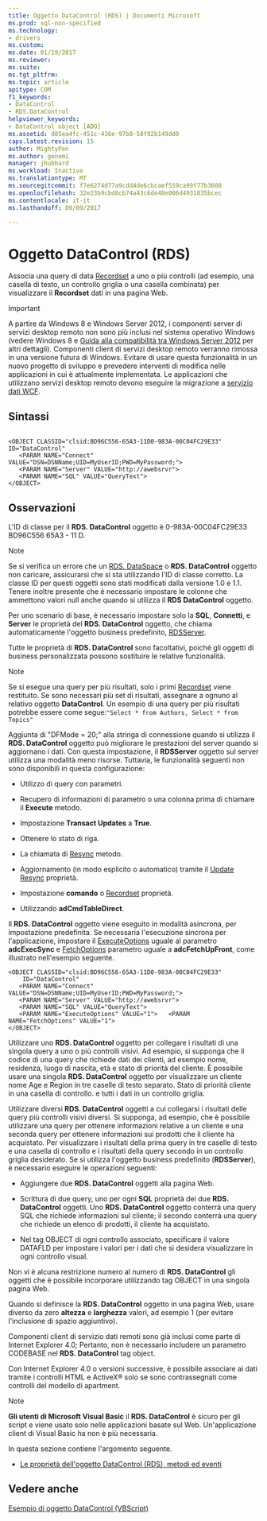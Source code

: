 ```yaml
---
title: Oggetto DataControl (RDS) | Documenti Microsoft
ms.prod: sql-non-specified
ms.technology:
- drivers
ms.custom: 
ms.date: 01/19/2017
ms.reviewer: 
ms.suite: 
ms.tgt_pltfrm: 
ms.topic: article
apitype: COM
f1_keywords:
- DataControl
- RDS.DataControl
helpviewer_keywords:
- DataControl object [ADO]
ms.assetid: d85ea4fc-451c-436e-97b8-58f92b149dd0
caps.latest.revision: 15
author: MightyPen
ms.author: genemi
manager: jhubbard
ms.workload: Inactive
ms.translationtype: MT
ms.sourcegitcommit: f7e6274d77a9cdd4de6cbcaef559ca99f77b3608
ms.openlocfilehash: 32e23b9cbd8cb74a43c6de48e006d4931835bcec
ms.contentlocale: it-it
ms.lasthandoff: 09/09/2017

---
```

# <a name="datacontrol-object-rds"></a>Oggetto DataControl (RDS)
Associa una query di data [Recordset](../../../ado/reference/ado-api/recordset-object-ado.md) a uno o più controlli (ad esempio, una casella di testo, un controllo griglia o una casella combinata) per visualizzare il **Recordset** dati in una pagina Web.  
  
> [!IMPORTANT]
>  A partire da Windows 8 e Windows Server 2012, i componenti server di servizi desktop remoto non sono più inclusi nel sistema operativo Windows (vedere Windows 8 e [Guida alla compatibilità tra Windows Server 2012](https://www.microsoft.com/en-us/download/details.aspx?id=27416) per altri dettagli). Componenti client di servizi desktop remoto verranno rimossa in una versione futura di Windows. Evitare di usare questa funzionalità in un nuovo progetto di sviluppo e prevedere interventi di modifica nelle applicazioni in cui è attualmente implementata. Le applicazioni che utilizzano servizi desktop remoto devono eseguire la migrazione a [servizio dati WCF](http://go.microsoft.com/fwlink/?LinkId=199565).  
  
## <a name="syntax"></a>Sintassi  
  
```  
  
<OBJECT CLASSID="clsid:BD96C556-65A3-11D0-983A-00C04FC29E33" ID="DataControl"  
   <PARAM NAME="Connect" VALUE="DSN=DSNName;UID=MyUserID;PWD=MyPassword;">  
   <PARAM NAME="Server" VALUE="http://awebsrvr">  
   <PARAM NAME="SQL" VALUE="QueryText">  
</OBJECT>  
```  
  
## <a name="remarks"></a>Osservazioni  
 L'ID di classe per il **RDS. DataControl** oggetto è 0-983A-00C04FC29E33 BD96C556 65A3 - 11 D.  
  
> [!NOTE]
>  Se si verifica un errore che un [RDS. DataSpace](../../../ado/reference/rds-api/dataspace-object-rds.md) o **RDS. DataControl** oggetto non caricare, assicurarsi che si sta utilizzando l'ID di classe corretto. La classe ID per questi oggetti sono stati modificati dalla versione 1.0 e 1.1. Tenere inoltre presente che è necessario impostare le colonne che ammettono valori null anche quando si utilizza il **RDS DataControl** oggetto.  
  
 Per uno scenario di base, è necessario impostare solo la **SQL**, **Connetti**, e **Server** le proprietà del **RDS. DataControl** oggetto, che chiama automaticamente l'oggetto business predefinito, [RDSServer](../../../ado/reference/rds-api/datafactory-object-rdsserver.md).  
  
 Tutte le proprietà di **RDS. DataControl** sono facoltativi, poiché gli oggetti di business personalizzata possono sostituire le relative funzionalità.  
  
> [!NOTE]
>  Se si esegue una query per più risultati, solo i primi [Recordset](../../../ado/reference/ado-api/recordset-object-ado.md) viene restituito. Se sono necessari più set di risultati, assegnare a ognuno al relativo oggetto **DataControl**. Un esempio di una query per più risultati potrebbe essere come segue:`"Select * from Authors, Select * from Topics"`  
  
 Aggiunta di "DFMode = 20;" alla stringa di connessione quando si utilizza il **RDS. DataControl** oggetto può migliorare le prestazioni del server quando si aggiornano i dati. Con questa impostazione, il **RDSServer** oggetto sul server utilizza una modalità meno risorse. Tuttavia, le funzionalità seguenti non sono disponibili in questa configurazione:  
  
-   Utilizzo di query con parametri.  
  
-   Recupero di informazioni di parametro o una colonna prima di chiamare il **Execute** metodo.  
  
-   Impostazione **Transact Updates** a **True**.  
  
-   Ottenere lo stato di riga.  
  
-   La chiamata di [Resync](../../../ado/reference/ado-api/resync-method.md) metodo.  
  
-   Aggiornamento (in modo esplicito o automatico) tramite il [Update Resync](../../../ado/reference/ado-api/update-resync-property-dynamic-ado.md) proprietà.  
  
-   Impostazione **comando** o [Recordset](../../../ado/reference/rds-api/recordset-sourcerecordset-properties-rds.md) proprietà.  
  
-   Utilizzando **adCmdTableDirect**.  
  
 Il **RDS. DataControl** oggetto viene eseguito in modalità asincrona, per impostazione predefinita. Se necessaria l'esecuzione sincrona per l'applicazione, impostare il [ExecuteOptions](../../../ado/reference/rds-api/executeoptions-property-rds.md) uguale al parametro **adcExecSync** e [FetchOptions](../../../ado/reference/rds-api/fetchoptions-property-rds.md) parametro uguale a **adcFetchUpFront**, come illustrato nell'esempio seguente.  
  
```  
<OBJECT CLASSID="clsid:BD96C556-65A3-11D0-983A-00C04FC29E33"   
    ID="DataControl"  
   <PARAM NAME="Connect" VALUE="DSN=DSNName;UID=MyUserID;PWD=MyPassword;">  
   <PARAM NAME="Server" VALUE="http://awebsrvr">  
   <PARAM NAME="SQL" VALUE="QueryText">  
   <PARAM NAME="ExecuteOptions" VALUE="1">   <PARAM NAME="FetchOptions" VALUE="1">  
</OBJECT>  
```  
  
 Utilizzare uno **RDS. DataControl** oggetto per collegare i risultati di una singola query a uno o più controlli visivi. Ad esempio, si supponga che il codice di una query che richiede dati dei clienti, ad esempio nome, residenza, luogo di nascita, età e stato di priorità del cliente. È possibile usare una singola **RDS. DataControl** oggetto per visualizzare un cliente nome Age e Region in tre caselle di testo separato. Stato di priorità cliente in una casella di controllo. e tutti i dati in un controllo griglia.  
  
 Utilizzare diversi **RDS. DataControl** oggetti a cui collegarsi i risultati delle query più controlli visivi diversi. Si supponga, ad esempio, che è possibile utilizzare una query per ottenere informazioni relative a un cliente e una seconda query per ottenere informazioni sui prodotti che il cliente ha acquistato. Per visualizzare i risultati della prima query in tre caselle di testo e una casella di controllo e i risultati della query secondo in un controllo griglia desiderato. Se si utilizza l'oggetto business predefinito (**RDSServer**), è necessario eseguire le operazioni seguenti:  
  
-   Aggiungere due **RDS. DataControl** oggetti alla pagina Web.  
  
-   Scrittura di due query, uno per ogni **SQL** proprietà dei due **RDS. DataControl** oggetti. Uno **RDS. DataControl** oggetto conterrà una query SQL che richiede informazioni sul cliente; il secondo conterrà una query che richiede un elenco di prodotti, il cliente ha acquistato.  
  
-   Nel tag OBJECT di ogni controllo associato, specificare il valore DATAFLD per impostare i valori per i dati che si desidera visualizzare in ogni controllo visual.  
  
 Non vi è alcuna restrizione numero al numero di **RDS. DataControl** gli oggetti che è possibile incorporare utilizzando tag OBJECT in una singola pagina Web.  
  
 Quando si definisce la **RDS. DataControl** oggetto in una pagina Web, usare diverso da zero **altezza** e **larghezza** valori, ad esempio 1 (per evitare l'inclusione di spazio aggiuntivo).  
  
 Componenti client di servizio dati remoti sono già inclusi come parte di Internet Explorer 4.0; Pertanto, non è necessario includere un parametro CODEBASE nel **RDS. DataControl** tag object.  
  
 Con Internet Explorer 4.0 o versioni successive, è possibile associare ai dati tramite i controlli HTML e ActiveX® solo se sono contrassegnati come controlli del modello di apartment.  
  
> [!NOTE]
>  **Gli utenti di Microsoft Visual Basic** il **RDS. DataControl** è sicuro per gli script e viene usato solo nelle applicazioni basate sul Web. Un'applicazione client di Visual Basic ha non è più necessaria.  
  
 In questa sezione contiene l'argomento seguente.  
  
-   [Le proprietà dell'oggetto DataControl (RDS), metodi ed eventi](../../../ado/reference/rds-api/datacontrol-object-rds-properties-methods-and-events.md)  
  
## <a name="see-also"></a>Vedere anche  
 [Esempio di oggetto DataControl (VBScript)](../../../ado/reference/rds-api/datacontrol-object-example-vbscript.md)























